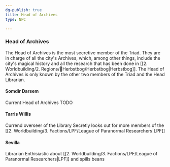 ```yaml
---
dg-publish: true
title: Head of Archives
type: NPC

---
```






### Head of Archives

The Head of Archives is the most secretive member of the Triad.
They are in charge of all the city's Archives, which, among other things, include the city's magical history and all the research that has been done in [[2. Worldbuilding/2. Regions/🏰Herbstbog/Herbstbog\|Herbstbog]].
The Head of Archives is only known by the other two members of the Triad and the Head Librarian.

#### Somdir Darsem

Current Head of Archives TODO

#### Tarris Willis

Currend overseer of the Library
Secretly looks out for more members of the [[2. Worldbuilding/3. Factions/LPF/League of Paranormal Researchers\|LPF]]

#### Sevilla

Librarian
Enthisiastic about [[2. Worldbuilding/3. Factions/LPF/League of Paranormal Researchers\|LPF]] and spills beans